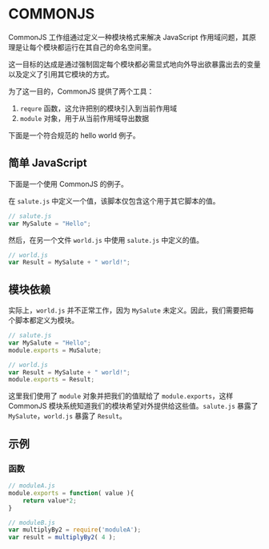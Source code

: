 # COMMONJS

CommonJS 工作组通过定义一种模块格式来解决 JavaScript 作用域问题，其原理是让每个模块都运行在其自己的命名空间里。

这一目标的达成是通过强制固定每个模块都必需显式地向外导出欲暴露出去的变量以及定义了引用其它模块的方式。

为了这一目的，CommonJS 提供了两个工具：

1. `requre` 函数，这允许把别的模块引入到当前作用域
2. `module` 对象，用于从当前作用域导出数据

下面是一个符合规范的 hello world 例子。

## 简单 JavaScript

下面是一个使用 CommonJS 的例子。

在 `salute.js` 中定义一个值，该脚本仅包含这个用于其它脚本的值。

```js
// salute.js
var MySalute = "Hello";
```

然后，在另一个文件 `world.js` 中使用 `salute.js` 中定义的值。

```js
// world.js
var Result = MySalute + " world!";
```

## 模块依赖

实际上，`world.js` 并不正常工作，因为 `MySalute` 未定义。因此，我们需要把每个脚本都定义为模块。

```js
// salute.js
var MySalute = "Hello";
module.exports = MuSalute;
```

```js
// world.js
var Result = MySalute + " world!";
module.exports = Result;
```

这里我们使用了 `module` 对象并把我们的值赋给了 `module.exports`，这样 CommonJS 模块系统知道我们的模块希望对外提供给这些值。`salute.js` 暴露了 `MySalute`，`world.js` 暴露了 `Result`。

## 示例

### 函数

```js
// moduleA.js
module.exports = function( value ){
    return value*2;
}
```

```js
// moduleB.js
var multiplyBy2 = require('moduleA');
var result = multiplyBy2( 4 );
```